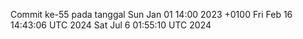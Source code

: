 Commit ke-55 pada tanggal Sun Jan 01 14:00 2023 +0100
Fri Feb 16 14:43:06 UTC 2024
Sat Jul  6 01:55:10 UTC 2024
